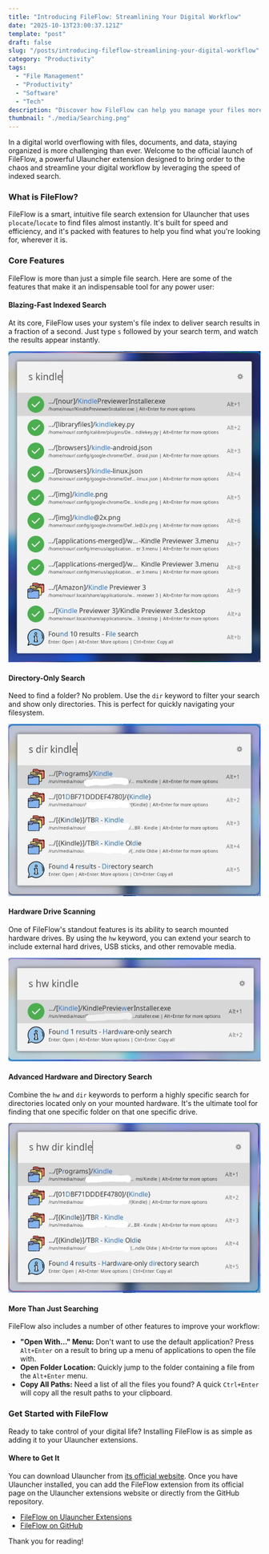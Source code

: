 ```yaml
---
title: "Introducing FileFlow: Streamlining Your Digital Workflow"
date: "2025-10-13T23:00:37.121Z"
template: "post"
draft: false
slug: "/posts/introducing-fileflow-streamlining-your-digital-workflow"
category: "Productivity"
tags:
  - "File Management"
  - "Productivity"
  - "Software"
  - "Tech"
description: "Discover how FileFlow can help you manage your files more efficiently and boost your productivity."
thumbnail: "./media/Searching.png"
---
```


In a digital world overflowing with files, documents, and data, staying organized is more challenging than ever. Welcome to the official launch of FileFlow, a powerful Ulauncher extension designed to bring order to the chaos and streamline your digital workflow by leveraging the speed of indexed search.

### What is FileFlow?

FileFlow is a smart, intuitive file search extension for Ulauncher that uses `plocate`/`locate` to find files almost instantly. It's built for speed and efficiency, and it's packed with features to help you find what you're looking for, wherever it is.

### Core Features

FileFlow is more than just a simple file search. Here are some of the features that make it an indispensable tool for any power user:

#### Blazing-Fast Indexed Search

At its core, FileFlow uses your system's file index to deliver search results in a fraction of a second. Just type `s` followed by your search term, and watch the results appear instantly.

![A general file search](./media/skindle.jpeg)

#### Directory-Only Search

Need to find a folder? No problem. Use the `dir` keyword to filter your search and show only directories. This is perfect for quickly navigating your filesystem.

![A directory-only search](./media/sdirkindle.jpeg)

#### Hardware Drive Scanning

One of FileFlow's standout features is its ability to search mounted hardware drives. By using the `hw` keyword, you can extend your search to include external hard drives, USB sticks, and other removable media.

![A hardware-only search](./media/shwkindle.jpeg)

#### Advanced Hardware and Directory Search

Combine the `hw` and `dir` keywords to perform a highly specific search for directories located only on your mounted hardware. It's the ultimate tool for finding that one specific folder on that one specific drive.

![A hardware and directory search](./media/shwdirkindle.jpeg)

#### More Than Just Searching

FileFlow also includes a number of other features to improve your workflow:
*   **"Open With..." Menu:** Don't want to use the default application? Press `Alt+Enter` on a result to bring up a menu of applications to open the file with.
*   **Open Folder Location:** Quickly jump to the folder containing a file from the `Alt+Enter` menu.
*   **Copy All Paths:** Need a list of all the files you found? A quick `Ctrl+Enter` will copy all the result paths to your clipboard.

### Get Started with FileFlow

Ready to take control of your digital life? Installing FileFlow is as simple as adding it to your Ulauncher extensions.

#### Where to Get It

You can download Ulauncher from [its official website](https://ulauncher.io/). Once you have Ulauncher installed, you can add the FileFlow extension from its official page on the Ulauncher extensions website or directly from the GitHub repository.

*   [FileFlow on Ulauncher Extensions](https://ext.ulauncher.io/-/github-nourabosen-fileflow)
*   [FileFlow on GitHub](https://github.com/nourabosen/FileFlow)

Thank you for reading!

